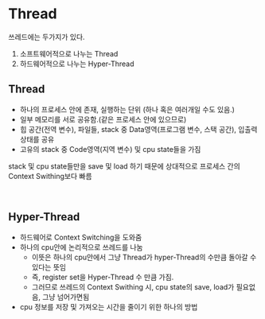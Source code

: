 # Thread

쓰레드에는 두가지가 있다.  
1. 소프트웨어적으로 나누는 Thread
2. 하드웨어적으로 나누는 Hyper-Thread   

## Thread
- 하나의 프로세스 안에 존재, 실행하는 단위 (하나 혹은 여러개일 수도 있음.)  
- 일부 메모리를 서로 공유함.(같은 프로세스 안에 있으므로)
- 힙 공간(전역 변수), 파일들, stack 중 Data영역(프로그램 변수, 스택 공간), 입출력 상태를 공유
- 고유의 stack 중 Code영역(지역 변수) 및 cpu state들을 가짐

stack 및 cpu state들만을 save 및 load 하기 때문에 상대적으로 프로세스 간의 Context Swithing보다 빠름  




<br>

## Hyper-Thread
- 하드웨어로 Context Switching을 도와줌
- 하나의 cpu안에 논리적으로 쓰레드를 나눔
    - 이뜻은 하나의 cpu안에서 그냥 Thread가 hyper-Thread의 수만큼 돌아갈 수 있다는 뜻임
    - 즉, register set을 Hyper-Thread 수 만큼 가짐.
    - 그러므로 쓰레드의 Context Swithing 시, cpu state의 save, load가 필요없음, 그냥 넘어가면됨
- cpu 정보를 저장 및 가져오는 시간을 줄이기 위한 하나의 방법